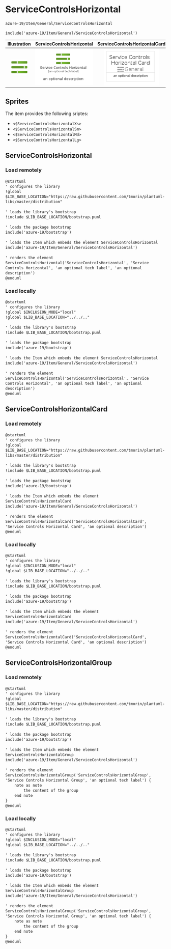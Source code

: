 # ServiceControlsHorizontal


```text
azure-19/Item/General/ServiceControlsHorizontal
```

```text
include('azure-19/Item/General/ServiceControlsHorizontal')
```



| Illustration | ServiceControlsHorizontal | ServiceControlsHorizontalCard | ServiceControlsHorizontalGroup |
| :---: | :---: | :---: | :---: |
| ![illustration for Illustration](../../../azure-19/Item/General/ServiceControlsHorizontal.png) | ![illustration for ServiceControlsHorizontal](../../../azure-19/Item/General/ServiceControlsHorizontal.Local.png) | ![illustration for ServiceControlsHorizontalCard](../../../azure-19/Item/General/ServiceControlsHorizontalCard.Local.png) | ![illustration for ServiceControlsHorizontalGroup](../../../azure-19/Item/General/ServiceControlsHorizontalGroup.Local.png) |



## Sprites
The item provides the following sriptes:

- `<$ServiceControlsHorizontalXs>`
- `<$ServiceControlsHorizontalSm>`
- `<$ServiceControlsHorizontalMd>`
- `<$ServiceControlsHorizontalLg>`





## ServiceControlsHorizontal

### Load remotely
```plantuml
@startuml
' configures the library
!global $LIB_BASE_LOCATION="https://raw.githubusercontent.com/tmorin/plantuml-libs/master/distribution"

' loads the library's bootstrap
!include $LIB_BASE_LOCATION/bootstrap.puml

' loads the package bootstrap
include('azure-19/bootstrap')

' loads the Item which embeds the element ServiceControlsHorizontal
include('azure-19/Item/General/ServiceControlsHorizontal')

' renders the element
ServiceControlsHorizontal('ServiceControlsHorizontal', 'Service Controls Horizontal', 'an optional tech label', 'an optional description')
@enduml
```

### Load locally
```plantuml
@startuml
' configures the library
!global $INCLUSION_MODE="local"
!global $LIB_BASE_LOCATION="../../.."

' loads the library's bootstrap
!include $LIB_BASE_LOCATION/bootstrap.puml

' loads the package bootstrap
include('azure-19/bootstrap')

' loads the Item which embeds the element ServiceControlsHorizontal
include('azure-19/Item/General/ServiceControlsHorizontal')

' renders the element
ServiceControlsHorizontal('ServiceControlsHorizontal', 'Service Controls Horizontal', 'an optional tech label', 'an optional description')
@enduml
```

## ServiceControlsHorizontalCard

### Load remotely
```plantuml
@startuml
' configures the library
!global $LIB_BASE_LOCATION="https://raw.githubusercontent.com/tmorin/plantuml-libs/master/distribution"

' loads the library's bootstrap
!include $LIB_BASE_LOCATION/bootstrap.puml

' loads the package bootstrap
include('azure-19/bootstrap')

' loads the Item which embeds the element ServiceControlsHorizontalCard
include('azure-19/Item/General/ServiceControlsHorizontal')

' renders the element
ServiceControlsHorizontalCard('ServiceControlsHorizontalCard', 'Service Controls Horizontal Card', 'an optional description')
@enduml
```

### Load locally
```plantuml
@startuml
' configures the library
!global $INCLUSION_MODE="local"
!global $LIB_BASE_LOCATION="../../.."

' loads the library's bootstrap
!include $LIB_BASE_LOCATION/bootstrap.puml

' loads the package bootstrap
include('azure-19/bootstrap')

' loads the Item which embeds the element ServiceControlsHorizontalCard
include('azure-19/Item/General/ServiceControlsHorizontal')

' renders the element
ServiceControlsHorizontalCard('ServiceControlsHorizontalCard', 'Service Controls Horizontal Card', 'an optional description')
@enduml
```

## ServiceControlsHorizontalGroup

### Load remotely
```plantuml
@startuml
' configures the library
!global $LIB_BASE_LOCATION="https://raw.githubusercontent.com/tmorin/plantuml-libs/master/distribution"

' loads the library's bootstrap
!include $LIB_BASE_LOCATION/bootstrap.puml

' loads the package bootstrap
include('azure-19/bootstrap')

' loads the Item which embeds the element ServiceControlsHorizontalGroup
include('azure-19/Item/General/ServiceControlsHorizontal')

' renders the element
ServiceControlsHorizontalGroup('ServiceControlsHorizontalGroup', 'Service Controls Horizontal Group', 'an optional tech label') {
    note as note
        the content of the group
    end note
}
@enduml
```

### Load locally
```plantuml
@startuml
' configures the library
!global $INCLUSION_MODE="local"
!global $LIB_BASE_LOCATION="../../.."

' loads the library's bootstrap
!include $LIB_BASE_LOCATION/bootstrap.puml

' loads the package bootstrap
include('azure-19/bootstrap')

' loads the Item which embeds the element ServiceControlsHorizontalGroup
include('azure-19/Item/General/ServiceControlsHorizontal')

' renders the element
ServiceControlsHorizontalGroup('ServiceControlsHorizontalGroup', 'Service Controls Horizontal Group', 'an optional tech label') {
    note as note
        the content of the group
    end note
}
@enduml
```

